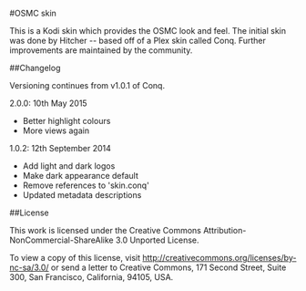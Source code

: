 #OSMC skin

This is a Kodi skin which provides the OSMC look and feel. The initial skin was done by Hitcher -- based off of a Plex skin called Conq. Further improvements are maintained by the community.

##Changelog

Versioning continues from v1.0.1 of Conq.

2.0.0: 10th May 2015

* Better highlight colours
* More views again

1.0.2: 12th September 2014

* Add light and dark logos
* Make dark appearance default
* Remove references to 'skin.conq'
* Updated metadata descriptions

##License

This work is licensed under the Creative Commons Attribution-NonCommercial-ShareAlike 3.0 Unported License.

To view a copy of this license, visit http://creativecommons.org/licenses/by-nc-sa/3.0/
or send a letter to Creative Commons, 171 Second Street, Suite 300, San Francisco, California, 94105, USA.

